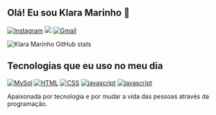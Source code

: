 ## Olá! Eu sou Klara Marinho 💜 
[![Instagram](https://img.shields.io/badge/Instagram-E4405F?style=for-the-badge&logo=instagram&logoColor=white)](https://www.instagram.com/klarav.marinho/)
<a href="https://www.linkedin.com/in/klara-marinho-621a85292/" target="_blank"><img src="https://img.shields.io/badge/-LinkedIn-%230077B5?style=for-the-badge&logo=linkedin&logoColor=white" target="_blank"></a> 
[![Gmail](https://img.shields.io/badge/Gmail-D14836?style=for-the-badge&logo=gmail&logoColor=white)](mailto:klara.marinho1303@gmail.com)

![Klara Marinho GitHub stats](https://github-readme-stats.vercel.app/api?username=klaramarinho&show_icons=true&theme=radical)

## Tecnologias que eu uso no meu dia
[![MySql](https://img.shields.io/badge/MySQL-005C84?style=for-the-badge&logo=mysql&logoColor=white)](https://img.shields.io/badge/MySQL-005C84?style=for-the-badge&logo=mysql&logoColor=white)
[![HTML](https://img.shields.io/badge/HTML-239120?style=for-the-badge&logo=html5&logoColor=white)](https://img.shields.io/badge/HTML-239120?style=for-the-badge&logo=html5&logoColor=white)
[![CSS](https://img.shields.io/badge/CSS-239120?&style=for-the-badge&logo=css3&logoColor=white)](https://img.shields.io/badge/CSS-239120?&style=for-the-badge&logo=css3&logoColor=white)
[![javascript](https://img.shields.io/badge/JavaScript-323330?style=for-the-badge&logo=javascript&logoColor=F7DF1E)](https://img.shields.io/badge/JavaScript-323330?style=for-the-badge&logo=javascript&logoColor=F7DF1E)
[![javascript](https://img.shields.io/badge/C-00599C?style=for-the-badge&logo=c&logoColor=white)](https://img.shields.io/badge/C-00599C?style=for-the-badge&logo=c&logoColor=white)

Apaixonada por tecnologia e por mudar a vida das pessoas através da programação.
